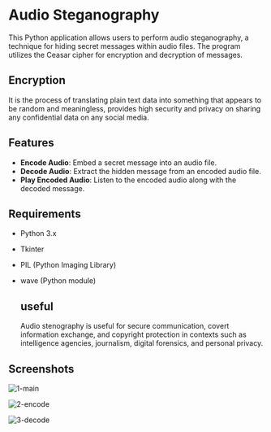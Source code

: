 # Audio Steganography

This Python application allows users to perform audio steganography, 
a technique for hiding secret messages within audio files. 
The program utilizes the Ceasar cipher for encryption and decryption of messages.

## Encryption

It is the process of translating plain text data into something that appears to be random and meaningless,
provides high security and privacy on sharing any confidential data on any social media. 

## Features

- **Encode Audio**: Embed a secret message into an audio file.
- **Decode Audio**: Extract the hidden message from an encoded audio file.
- **Play Encoded Audio**: Listen to the encoded audio along with the decoded message.

## Requirements

- Python 3.x
- Tkinter
- PIL (Python Imaging Library)
- wave (Python module)

  ## useful

  Audio stenography is useful for secure communication, covert information exchange, and copyright protection in contexts such as intelligence agencies, journalism, digital forensics, and personal privacy.

## Screenshots

![1-main](https://github.com/Ruksana-begum/Audio/assets/127771632/4cf2358f-e8ed-4ec2-aa72-ab6718ccf951)



![2-encode](https://github.com/Ruksana-begum/Audio/assets/127771632/0e6173b7-1c1f-41c8-9e94-bcbf24d92f93)



![3-decode](https://github.com/Ruksana-begum/Audio/assets/127771632/fc72e7b7-055d-47e4-aca1-0672965009ef)




